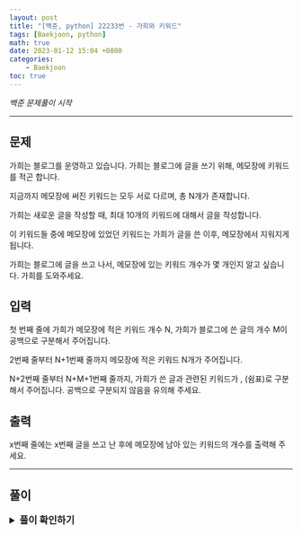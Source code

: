 ```yaml
---
layout: post
title: "[백준, python] 22233번 - 가희와 키워드"
tags: [Baekjoon, python]
math: true
date: 2023-01-12 15:04 +0800
categories:
    - Baekjoon
toc: true
---
```

_백준 문제풀이 시작_
* * *
## 문제
가희는 블로그를 운영하고 있습니다. 가희는 블로그에 글을 쓰기 위해, 메모장에 키워드를 적곤 합니다.

지금까지 메모장에 써진 키워드는 모두 서로 다르며, 총 N개가 존재합니다.

가희는 새로운 글을 작성할 때, 최대 10개의 키워드에 대해서 글을 작성합니다.

이 키워드들 중에 메모장에 있었던 키워드는 가희가 글을 쓴 이후, 메모장에서 지워지게 됩니다.

가희는 블로그에 글을 쓰고 나서, 메모장에 있는 키워드 개수가 몇 개인지 알고 싶습니다. 가희를 도와주세요.
## 입력
첫 번째 줄에 가희가 메모장에 적은 키워드 개수 N, 가희가 블로그에 쓴 글의 개수 M이 공백으로 구분해서 주어집니다.

2번째 줄부터 N+1번째 줄까지 메모장에 적은 키워드 N개가 주어집니다.

N+2번째 줄부터 N+M+1번째 줄까지, 가희가 쓴 글과 관련된 키워드가 , (쉼표)로 구분해서 주어집니다. 공백으로 구분되지 않음을 유의해 주세요.
## 출력
x번째 줄에는 x번째 글을 쓰고 난 후에 메모장에 남아 있는 키워드의 개수를 출력해 주세요.

* * *
## 풀이
<details>
<summary style="font-weight:bold; font-size:17px">풀이 확인하기</summary>
<div markdown="1">
  입력을 받은 뒤 dictionary에 입력받은 키워드들을 담는다. 이후 사용한 키워드들이 주어질 때 요소들이 dictionary에 있다면 제거하고 남은 키워드들의 개수를 따로 담아 출력한다.

```python
import sys
input = sys.stdin.readline

num1, num2 = map(int, input().strip().split(' '))

line = {}
answer = []
for _ in range(num1):
    a = input().strip()
    line[a] = ""

for _ in range(num2):
    unused = 0
    b = input().strip().split(',')
    for i in range(0, len(b)):
        if b[i] in line:
            del line[b[i]]
    answer.append(len(line))

for i in answer:
    print(i)
```
</div>
</details>